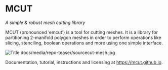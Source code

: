 # MCUT

_A simple & robust mesh cutting library_ 

MCUT (pronounced ‘emcut’) is a tool for cutting meshes. It is a library for 
partitioning 2-manifold polygon meshes in order to perform operations like 
slicing, stenciling, boolean operations and more using one simple interface.

![](https://github.com/cutdigital/mcut.github.io/tree/master/docs/media/repo-teaser/sourcecut-mesh.jpg?raw=true "Title")
docs/media/repo-teaser/sourcecut-mesh.jpg

Documentation, tutorial, instructions and licensing at https://mcut.github.io.
